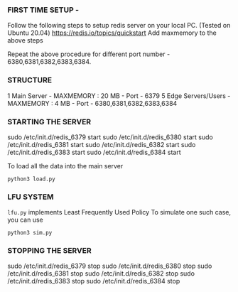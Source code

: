 ### FIRST TIME SETUP - 
Follow the following steps to setup redis server on your local PC. (Tested on Ubuntu 20.04)
https://redis.io/topics/quickstart
Add maxmemory to the above steps

Repeat the above procedure for different port number - 6380,6381,6382,6383,6384.

### STRUCTURE 
1 Main Server - MAXMEMORY : 20 MB - Port - 6379
5 Edge Servers/Users - MAXMEMORY : 4 MB - Port - 6380,6381,6382,6383,6384

### STARTING THE SERVER
sudo /etc/init.d/redis_6379 start
sudo /etc/init.d/redis_6380 start
sudo /etc/init.d/redis_6381 start
sudo /etc/init.d/redis_6382 start
sudo /etc/init.d/redis_6383 start
sudo /etc/init.d/redis_6384 start

To load all the data into the main server
```
python3 load.py
```

### LFU SYSTEM
``lfu.py`` implements Least Frequently Used Policy
To simulate one such case, you can use 
```
python3 sim.py
```

### STOPPING THE SERVER
sudo /etc/init.d/redis_6379 stop
sudo /etc/init.d/redis_6380 stop
sudo /etc/init.d/redis_6381 stop
sudo /etc/init.d/redis_6382 stop
sudo /etc/init.d/redis_6383 stop
sudo /etc/init.d/redis_6384 stop